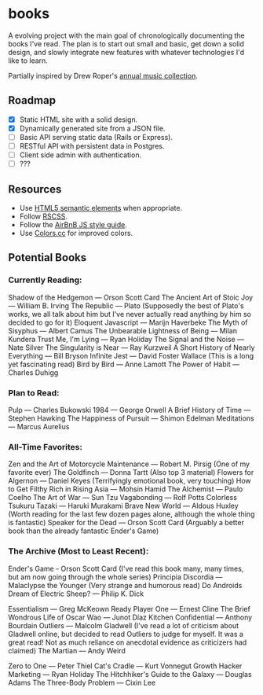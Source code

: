 # books
A evolving project with the main goal of chronologically documenting the books I've read. The plan is to start out small and basic, get down a solid design, and slowly integrate new features with whatever technologies I'd like to learn.

Partially inspired by Drew Roper's [annual music collection](http://2015.drewroper.com).

## Roadmap
- [x] Static HTML site with a solid design.
- [x] Dynamically generated site from a JSON file.
- [ ] Basic API serving static data (Rails or Express).
- [ ] RESTful API with persistent data in Postgres.
- [ ] Client side admin with authentication.
- [ ] ???

## Resources
- Use [HTML5 semantic elements](http://www.w3schools.com/html/html5_semantic_elements.asp) when appropriate.
- Follow [RSCSS](http://rscss.io/index.html).
- Follow the [AirBnB JS style guide](https://github.com/airbnb/javascript).
- Use [Colors.cc](http://clrs.cc) for improved colors.

## Potential Books
### Currently Reading:

Shadow of the Hedgemon — Orson Scott Card
The Ancient Art of Stoic Joy — William B. Irving
The Republic — Plato (Supposedly the best of Plato's works, we all talk about him but I've never actually read anything by him so decided to go for it)
Eloquent Javascript — Marijn Haverbeke
The Myth of Sisyphus — Albert Camus
The Unbearable Lightness of Being — Milan Kundera
Trust Me, I'm Lying — Ryan Holiday
The Signal and the Noise — Nate Silver
The Singularity is Near — Ray Kurzweil
A Short History of Nearly Everything — Bill Bryson
Infinite Jest — David Foster Wallace (This is a long yet fascinating read)
Bird by Bird — Anne Lamott
The Power of Habit — Charles Duhigg

### Plan to Read:

Pulp — Charles Bukowski
1984 — George Orwell
A Brief History of Time — Stephen Hawking
The Happiness of Pursuit — Shimon Edelman
Meditations — Marcus Aurelius

### All-Time Favorites:

Zen and the Art of Motorcycle Maintenance — Robert M. Pirsig (One of my favorite ever)
The Goldfinch — Donna Tartt (Also top 3 material)
Flowers for Algernon — Daniel Keyes (Terrifyingly emotional book, very touching)
How to Get Filthy Rich in Rising Asia — Mohsin Hamid
The Alchemist — Paulo Coelho
The Art of War — Sun Tzu
Vagabonding — Rolf Potts
Colorless Tsukuru Tazaki — Haruki Murakami
Brave New World — Aldous Huxley (Worth reading for the last few dozen pages alone, although the whole thing is fantastic)
Speaker for the Dead — Orson Scott Card (Arguably a better book than the already fantastic Ender's Game)

### The Archive (Most to Least Recent):

Ender's Game - Orson Scott Card (I've read this book many, many times, but am now going through the whole series)
Principia Discordia — Malaclypse the Younger (Very strange and humorous read)
Do Androids Dream of Electric Sheep? — Philip K. Dick

Essentialism — Greg McKeown
Ready Player One — Ernest Cline
The Brief Wondrous Life of Oscar Wao — Junot Díaz
Kitchen Confidential — Anthony Bourdain
Outliers — Malcolm Gladwell (I've read a lot of criticism about Gladwell online, but decided to read Outliers to judge for myself. It was a great read! Not as much reliance on anecdotal evidence as criticizers had claimed)
The Martian — Andy Weird

Zero to One — Peter Thiel
Cat's Cradle — Kurt Vonnegut
Growth Hacker Marketing — Ryan Holiday
The Hitchhiker's Guide to the Galaxy — Douglas Adams
The Three-Body Problem — Cixin Lee